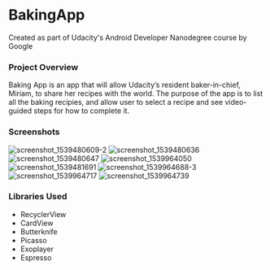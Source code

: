 # BakingApp
Created as part of Udacity's Android Developer Nanodegree course by Google
### Project Overview
Baking App is an app that will allow Udacity’s resident baker-in-chief, Miriam, to share her recipes with the world. The purpose of the app is to list all the baking recipies, and allow user to select a recipe and see video-guided steps for how to complete it.
### Screenshots
![screenshot_1539480609-2](https://user-images.githubusercontent.com/8518978/47229440-c09e7c80-d395-11e8-83b6-e1c323b582e8.png)
![screenshot_1539480636](https://user-images.githubusercontent.com/8518978/47229463-c6945d80-d395-11e8-8a30-4a14e1eff589.png)
![screenshot_1539480647](https://user-images.githubusercontent.com/8518978/47229475-cdbb6b80-d395-11e8-9548-4ed01c4b1d2c.png)
![screenshot_1539964050](https://user-images.githubusercontent.com/8518978/47229487-d1e78900-d395-11e8-85f9-5d8a715695d5.png)
![screenshot_1539481691](https://user-images.githubusercontent.com/8518978/47229489-d3b14c80-d395-11e8-93c5-3d5a249468df.png)
![screenshot_1539964688-3](https://user-images.githubusercontent.com/8518978/47230502-5cc98300-d398-11e8-8aaf-a8daae5f1d21.png)
![screenshot_1539964717](https://user-images.githubusercontent.com/8518978/47230304-e75db280-d397-11e8-84e5-6dcbdcf48ff4.png)
![screenshot_1539964739](https://user-images.githubusercontent.com/8518978/47230320-f17fb100-d397-11e8-83e2-efc31c05c13c.png)
### Libraries Used
- RecyclerView
- CardView
- Butterknife
- Picasso
- Exoplayer
- Espresso

